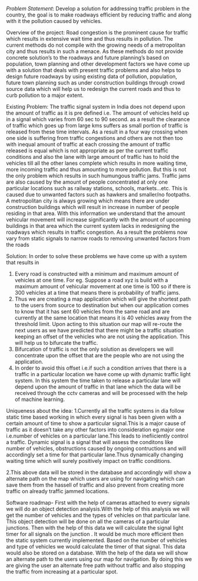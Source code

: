 *Problem Statement*: Develop a solution for addressing traffic problem in the country, the goal is to make roadways efficient by reducing traffic and along with it the pollution caused by vehicles.

Overview of the project: Road congestion is the prominent cause for traffic which results in extensive wait time and thus results in pollution. The current methods do not compile with the growing needs of a metropolitan city and thus results in such a menace. As these methods do not provide concrete solution’s to the roadways and future planning’s based on population, town planning and other development factors we have come up with a solution that deals with present traffic problems and also helps to design future roadways by using existing data of pollution, population, future town planning such as under construction buildings through crowd source data which will help us to redesign the current roads and thus to curb pollution to a major extent.

Existing Problem: The traffic signal system in India does not depend upon the amount of traffic as it is pre defined i.e. The amount of vehicles held up in a signal which varies from 60 sec to 90 second. as a result the clearance of traffic which goes up from large kms suffers as small portion of traffic is released from these time intervals. 
As a result in a four way crossing when one side is suffering from traffic congestions and others are not then too with inequal amount of traffic at each crossing the amount of traffic released is equal which is not appropriate as per the current traffic conditions and also the lane with large amount of traffic has to hold the vehicles till all the other lanes complete which results in more waiting time,  more incoming traffic and thus amounting to more pollution.
But this is not the only problem which results in such humungous traffic jams. Traffic jams are also caused by the amount of people concentrated at only one particular locations such as railway stations, schools, markets…etc. This is caused due to unwanted factors such as hawkers and smaller/no footpaths. A metropolitan city is always growing which means there are under construction buildings which will result in increase in number of people residing in that area. With this information we understand that the amount vehicular movement will increase significantly with the amount of upcoming buildings in that area which the current system lacks in redesigning the roadways which results in traffic congestion.
As a result the problems now vary from static signals to narrow roads to removing unwanted factors from the roads

Solution:  In order to solve these problems we have come up with a system that results in
1. Every road is constructed with a minimum and maximum amount of vehicles at one time. For eg. Suppose a road xyz is build with a maximum amount of vehicular movement at one time is 100 so if there is 300 vehicles at a time that means there is probability of traffic jams.
2. Thus we are creating a map application which will give the shortest path to the users from source to destination but when our application comes to know that it has sent 60 vehicles from the same road and are currently at the same location that means it is 40 vehicles away from the threshold limit. Upon acting to this situation our map will re-route the next users as we have predicted that there might be a traffic situation keeping an offset of the vehicles who are not using the application. This will help us to bifurcate the traffic.
3. Bifurcation of traffic is not the only solution as developers we will concentrate upon the offset that are the people who are not using the application.
4. In order to avoid this offset i.e.if such a condition arrives that there is a traffic in a particular location we have come up with dynamic traffic light system.
In this system the time taken to release a particular lane will depend upon the amount of traffic in that lane which the data will be received through the cctv cameras and will be processed with the help of machine learning.

Uniqueness about the idea:
1.Currently all the traffic systems in dia follow static time based working in which every signal is has been given with a certain amount of time to show a particular signal.This is a major cause of traffic as it doesn’t take any other factors into consideration eg.major one i.e.number of vehicles on a particular lane.This leads to inefiiciently control a traffic.
Dynamic signal is a signal that will assess the conditons like number of vehicles, obstructions caused by ongoing contructions and will accordingly set a time for that particular lane.Thus dynamically changing waiting time which will surely positively impact on traffic conditions.

2.This above data will be stored in the database and accordingly will show a alternate path on the map which users are using for navigating  which can save them from the hassell of traffic and also prevent from creating more traffic on already traffic jammed locations.

Software roadmap-
First with the help of cameras attached to every signals we will do an object detection analysis.With the help of this analysis we will get the number of vehicles and the types of vehicles on that particular lane. This object detection will be done on all the cameras of a particular junctions. Then with the help of this data we will calculate the signal light timer for all signals on the junction .
It would be much more efficient then the static system currently implemented. Based on the number of vehicles and type of vehicles we would calculate the timer of that signal. This data would also be stored on a database. With the help of the data we will show an alternate path to the users using our map for navigation. By doing this we are giving the user an alternate free path without traffic and also stopping the traffic from increasing at a particular spot.
